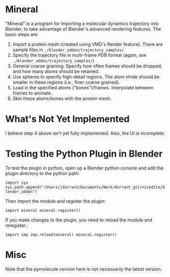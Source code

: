 Mineral 
=======

"Mineral" is a program for importing a molecular dynamics trajectory into
Blender, to take advantage of Blender's advanced rendering features. The basic
steps are:

1. Import a protein mesh (created using VMD's Render feature). There are
   sample files in `./blender_addon/trajectory_samples/`
2. Specify the trajectory file in multi-frame PDB format (again, see
   `./blender_addon/trajectory_samples/`)
3. General coarse graining: Specify how often frames should be dropped, and
   how many atoms should be retained.
4. Use spheres to specify high-detail regions. The atom stride should be
   smaller in these regions (i.e., finer coarse grained).
5. Load in the specified atoms ("bones")/frames. Interpolate between frames to
   animate.
6. Skin these atoms/bones with the protein mesh.

What's Not Yet Implemented
==========================

I believe step 4 above isn't yet fully implemented. Also, the UI is
incomplete.

Testing the Python Plugin in Blender
====================================
To test the plugin in python, open up a Blender python console and add the
plugin directory to the python path:

`import sys
sys.path.append("/Users/jdurrant/Documents/Work/durrant_git/nivedita/blender_addon")
`

Then import the module and register the plugin:

`import mineral
mineral.register()
`

If you make changes to the plugin, you need to reload the module and
reregister.:

`import imp
imp.reload(mineral)
mineral.register()
`

Misc
====

Note that the pymolecule version here is not necessarily the latest version.

